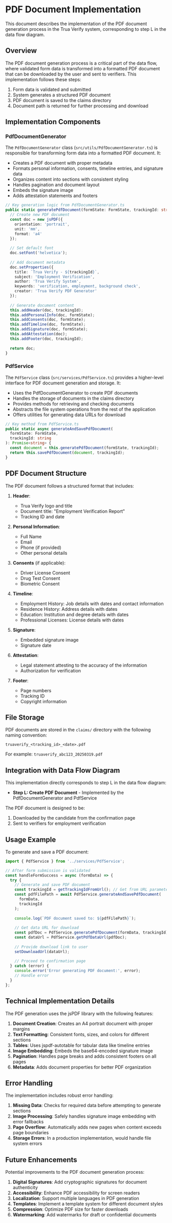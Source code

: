 # PDF Document Implementation

This document describes the implementation of the PDF document generation process in the Trua Verify system, corresponding to step L in the data flow diagram.

## Overview

The PDF document generation process is a critical part of the data flow, where validated form data is transformed into a formatted PDF document that can be downloaded by the user and sent to verifiers. This implementation follows these steps:

1. Form data is validated and submitted
2. System generates a structured PDF document
3. PDF document is saved to the claims directory
4. Document path is returned for further processing and download

## Implementation Components

### PdfDocumentGenerator

The `PdfDocumentGenerator` class (`src/utils/PdfDocumentGenerator.ts`) is responsible for transforming form data into a formatted PDF document. It:

- Creates a PDF document with proper metadata
- Formats personal information, consents, timeline entries, and signature data
- Organizes content into sections with consistent styling
- Handles pagination and document layout
- Embeds the signature image
- Adds attestation statements and footers

```typescript
// Key generation logic from PdfDocumentGenerator.ts
public static generatePdfDocument(formState: FormState, trackingId: string): jsPDF {
  // Create new PDF document
  const doc = new jsPDF({
    orientation: 'portrait',
    unit: 'mm',
    format: 'a4'
  });
  
  // Set default font
  doc.setFont('helvetica');
  
  // Add document metadata
  doc.setProperties({
    title: `Trua Verify - ${trackingId}`,
    subject: 'Employment Verification',
    author: 'Trua Verify System',
    keywords: 'verification, employment, background check',
    creator: 'Trua Verify PDF Generator'
  });
  
  // Generate document content
  this.addHeader(doc, trackingId);
  this.addPersonalInfo(doc, formState);
  this.addConsents(doc, formState);
  this.addTimeline(doc, formState);
  this.addSignature(doc, formState);
  this.addAttestation(doc);
  this.addFooter(doc, trackingId);
  
  return doc;
}
```

### PdfService

The `PdfService` class (`src/services/PdfService.ts`) provides a higher-level interface for PDF document generation and storage. It:

- Uses the PdfDocumentGenerator to create PDF documents
- Handles the storage of documents in the claims directory
- Provides methods for retrieving and checking documents
- Abstracts the file system operations from the rest of the application
- Offers utilities for generating data URLs for download

```typescript
// Key method from PdfService.ts
public static async generateAndSavePdfDocument(
  formState: FormState, 
  trackingId: string
): Promise<string> {
  const document = this.generatePdfDocument(formState, trackingId);
  return this.savePdfDocument(document, trackingId);
}
```

## PDF Document Structure

The PDF document follows a structured format that includes:

1. **Header**:
   - Trua Verify logo and title
   - Document title: "Employment Verification Report"
   - Tracking ID and date

2. **Personal Information**:
   - Full Name
   - Email
   - Phone (if provided)
   - Other personal details

3. **Consents** (if applicable):
   - Driver License Consent
   - Drug Test Consent
   - Biometric Consent

4. **Timeline**:
   - Employment History: Job details with dates and contact information
   - Residence History: Address details with dates
   - Education: Institution and degree details with dates
   - Professional Licenses: License details with dates

5. **Signature**:
   - Embedded signature image
   - Signature date

6. **Attestation**:
   - Legal statement attesting to the accuracy of the information
   - Authorization for verification

7. **Footer**:
   - Page numbers
   - Tracking ID
   - Copyright information

## File Storage

PDF documents are stored in the `claims/` directory with the following naming convention:

```
truaverify_<tracking_id>_<date>.pdf
```

For example: `truaverify_abc123_20250319.pdf`

## Integration with Data Flow Diagram

This implementation directly corresponds to step L in the data flow diagram:

- **Step L: Create PDF Document** - Implemented by the PdfDocumentGenerator and PdfService

The PDF document is designed to be:
1. Downloaded by the candidate from the confirmation page
2. Sent to verifiers for employment verification

## Usage Example

To generate and save a PDF document:

```typescript
import { PdfService } from '../services/PdfService';

// After form submission is validated
const handleFormSuccess = async (formData) => {
  try {
    // Generate and save PDF document
    const trackingId = getTrackingIdFromUrl(); // Get from URL parameters
    const pdfFilePath = await PdfService.generateAndSavePdfDocument(
      formData,
      trackingId
    );
    
    console.log(`PDF document saved to: ${pdfFilePath}`);
    
    // Get data URL for download
    const pdfDoc = PdfService.generatePdfDocument(formData, trackingId);
    const dataUrl = PdfService.getPdfDataUrl(pdfDoc);
    
    // Provide download link to user
    setDownloadUrl(dataUrl);
    
    // Proceed to confirmation page
  } catch (error) {
    console.error('Error generating PDF document:', error);
    // Handle error
  }
};
```

## Technical Implementation Details

The PDF generation uses the jsPDF library with the following features:

1. **Document Creation**: Creates an A4 portrait document with proper margins
2. **Text Formatting**: Consistent fonts, sizes, and colors for different sections
3. **Tables**: Uses jspdf-autotable for tabular data like timeline entries
4. **Image Embedding**: Embeds the base64-encoded signature image
5. **Pagination**: Handles page breaks and adds consistent footers on all pages
6. **Metadata**: Adds document properties for better PDF organization

## Error Handling

The implementation includes robust error handling:

1. **Missing Data**: Checks for required data before attempting to generate sections
2. **Image Processing**: Safely handles signature image embedding with error fallbacks
3. **Page Overflow**: Automatically adds new pages when content exceeds page boundaries
4. **Storage Errors**: In a production implementation, would handle file system errors

## Future Enhancements

Potential improvements to the PDF document generation process:

1. **Digital Signatures**: Add cryptographic signatures for document authenticity
2. **Accessibility**: Enhance PDF accessibility for screen readers
3. **Localization**: Support multiple languages in PDF generation
4. **Templates**: Implement a template system for different document styles
5. **Compression**: Optimize PDF size for faster downloads
6. **Watermarking**: Add watermarks for draft or confidential documents